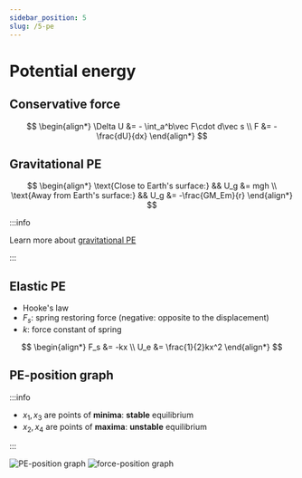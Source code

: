 ```yaml
---
sidebar_position: 5
slug: /5-pe
---
```


# Potential energy

## Conservative force

$$
\begin{align*}
\Delta U &= - \int_a^b\vec F\cdot d\vec s \\
F &= -\frac{dU}{dx}
\end{align*}
$$

## Gravitational PE

$$
\begin{align*}
\text{Close to Earth's surface:} && U_g &= mgh \\
\text{Away from Earth's surface:} && U_g &= -\frac{GM_Em}{r}
\end{align*}
$$

:::info

Learn more about [gravitational PE](/8-gravitation#gravitational-pe-away-from-planet-surface)

:::

## Elastic PE

- Hooke's law
- $F_s$: spring restoring force (negative: opposite to the displacement)
- $k$: force constant of spring

$$
\begin{align*}
F_s &= -kx \\
U_e &= \frac{1}{2}kx^2
\end{align*}
$$

## PE-position graph

:::info

- $x_1, x_3$ are points of **minima**: **stable** equilibrium
- $x_2, x_4$ are points of **maxima**: **unstable** equilibrium

:::

![PE-position graph](/img/figures/pe-position-graph.png)
![force-position graph](/img/figures/force-position-graph.png)
